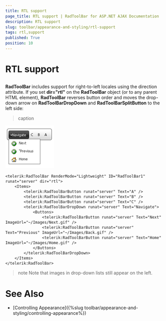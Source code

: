 ```yaml
---
title: RTL support
page_title: RTL support | RadToolBar for ASP.NET AJAX Documentation
description: RTL support
slug: toolbar/appearance-and-styling/rtl-support
tags: rtl,support
published: True
position: 10
---
```


# RTL support

## 

**RadToolBar** includes support for right-to-left locales using the direction attribute. If you set **dir="rtl"** on the **RadToolBar** object (or to any parent HTML element), **RadToolBar** reverses button order and moves the drop-down arrow on **RadToolBarDropDown** and **RadToolBarSplitButton** to the left side:


>caption 

![ToolBar RTL](images/toolbar_rtl.png)

````ASPNET
<telerik:RadToolBar RenderMode="Lightweight" ID="RadToolBar1" runat="server" dir="rtl">
    <Items>
        <telerik:RadToolBarButton runat="server" Text="A" />
        <telerik:RadToolBarButton runat="server" Text="B" />
        <telerik:RadToolBarButton runat="server" Text="C" />
        <telerik:RadToolBarDropDown runat="server" Text="Navigate">
            <Buttons>
                <telerik:RadToolBarButton runat="server" Text="Next" ImageUrl="~/Images/Next.gif" />
                <telerik:RadToolBarButton runat="server" Text="Previous" ImageUrl="~/Images/Back.gif" />
                <telerik:RadToolBarButton runat="server" Text="Home" ImageUrl="~/Images/Home.gif" />
            </Buttons>
        </telerik:RadToolBarDropDown>
    </Items>
</telerik:RadToolBar>
````


>note Note that images in drop-down lists still appear on the left.
>


# See Also

 * [Controlling Appearance]({%slug toolbar/appearance-and-styling/controlling-appearance%})
